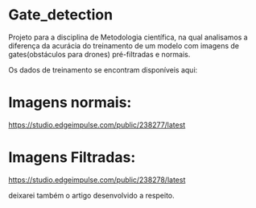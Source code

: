 # Gate_detection
Projeto para a disciplina de Metodologia científica, na qual analisamos a diferença da acurácia do treinamento de um modelo com imagens de gates(obstáculos para drones) pré-filtradas e normais.

Os dados de treinamento se encontram disponíveis aqui:
# Imagens normais:
https://studio.edgeimpulse.com/public/238277/latest
# Imagens Filtradas:
https://studio.edgeimpulse.com/public/238278/latest

deixarei também o artigo desenvolvido a respeito.
